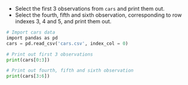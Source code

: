 - Select the first 3 observations from `cars` and print them out.
- Select the fourth, fifth and sixth observation, corresponding to row indexes 3, 4 and 5, and print them out.
```Python
# Import cars data
import pandas as pd
cars = pd.read_csv('cars.csv', index_col = 0)

# Print out first 3 observations
print(cars[0:3])

# Print out fourth, fifth and sixth observation
print(cars[3:6])
```